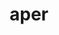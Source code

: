 ---
title: aper
meaning: boar
pos: nounthird
genitive: apri
abbgender: m./f.
abbgender2: masc./fem.
gender: masculine/feminine
declension: third
---
